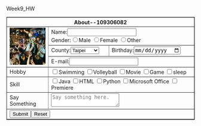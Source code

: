 Week9_HW
<!DOCTYPE html>
<html>
<head>
	<meta charset="utf-8">
	<meta name="viewport" content="width=device-width, initial-scale=1">
	<title></title>
</head>
<body>

<table border=‘1’>
	<tr>
		<th colspan="3">About--109306082</th>
	</tr>
	<tr>
		<td rowspan="3"><img src="Sorrylive.jpg" width="100" height="100" alt="personal photo"></td>
		<td colspan="2">Name:<input type="text" name="name"><br>
			Gender:<input type="radio" name="Male">Male
			<input type="radio" name="Female">Female
			<input type="radio" name="Other">Other</td>
	</tr>
	<tr>
		<td>County:<select name="County">
			<option>Taipei</option>
			<option>Tainan</option>
			<option>Taichung</option>
			<option>Taoyuan</option>
			<option>Hualien</option>
		</select>
		</td>
		<td>Birthday:<input type="date" name="Birthday"></td>
	</tr>
	<tr>
		<td colspan="2">E-mail:<input type="mail" name="E-mail"></td>
	</tr>
	<tr>
		<td>Hobby</td>
		<td colspan="2"><input type="checkbox" name="Swimming">Swimming
			<input type="checkbox" name="Volleyball">Volleyball
			<input type="checkbox" name="Movie">Movie
			<input type="checkbox" name="Game">Game
			<input type="checkbox" name="sleep">sleep</td>
	</tr>
	<tr>
		<td>Skill</td>
		<td colspan="2"><input type="checkbox" name="Java">Java
			<input type="checkbox" name="HTML">HTML
			<input type="checkbox" name="Python">Python
			<input type="checkbox" name="Microsoft Office">Microsoft Office
			<input type="checkbox" name="Premiere">Premiere</td>
	</tr>
	<tr>
		<td>Say Something</td>
		<td colspan="2"><textarea name="saysth" placeholder="Say something here."></textarea></td>
	</tr>
	<tr>
		<td colspan="3"><input type="submit" name="submit"><input type="reset" name="reset"></td>
	</tr>
</table>

</body>
</html>
